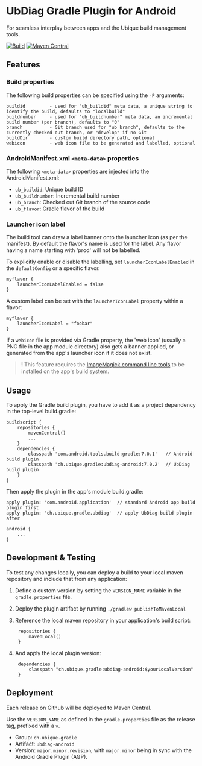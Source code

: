 # UbDiag Gradle Plugin for Android

For seamless interplay between apps and the Ubique build management tools.

[![Build](https://github.com/UbiqueInnovation/gradle-plugin-ubdiag-android/actions/workflows/build.yml/badge.svg)](https://github.com/UbiqueInnovation/gradle-plugin-ubdiag-android/actions/workflows/build.yml)
[![Maven Central](https://img.shields.io/maven-central/v/ch.ubique.gradle/ubdiag-android.svg?label=Maven%20Central)](https://search.maven.org/search?q=g:%22ch.ubique.gradle%22%20AND%20a:%22ubdiag-android%22)

## Features

### Build properties

The following build properties can be specified using the `-P` arguments:

    buildid         - used for "ub_buildid" meta data, a unique string to identify the build, defaults to "localbuild"
    buildnumber     - used for "ub_buildnumber" meta data, an incremental build number (per branch), defaults to "0"
    branch          - Git branch used for "ub_branch", defaults to the currently checked out branch, or "develop" if no Git
    buildDir        - custom build directory path, optional
    webicon         - web icon file to be generated and labelled, optional

### AndroidManifest.xml `<meta-data>` properties

The following `<meta-data>` properties are injected into the AndroidManifest.xml:

- `ub_buildid`: Unique build ID
- `ub_buildnumber`: Incremental build number
- `ub_branch`: Checked out Git branch of the source code
- `ub_flavor`: Gradle flavor of the build

### Launcher icon label

The build tool can draw a label banner onto the launcher icon (as per the manifest). By default the flavor's name is used for the label. Any flavor having a name starting with 'prod' will not be labelled.

To explicitly enable or disable the labelling, set `launcherIconLabelEnabled` in the `defaultConfig` or a specific flavor.

    myflavor {
        launcherIconLabelEnabled = false
    }

A custom label can be set with the `launcherIconLabel` property within a flavor:

    myflavor {
        launcherIconLabel = "foobar"
    }

If a `webicon` file is provided via Gradle property, the 'web icon' (usually a PNG file in the app module directory) also gets a banner applied, or generated from the app's launcher icon if it does not exist.

> :grey_exclamation: This feature requires the [ImageMagick command line tools](https://imagemagick.org/script/download.php) to be installed on the app's build system.

## Usage

To apply the Gradle build plugin, you have to add it as a project dependency in the top-level build.gradle:

    buildscript {
        repositories {
            mavenCentral()
            ...
        }
        dependencies {
            classpath 'com.android.tools.build:gradle:7.0.1'   // Android build plugin
            classpath 'ch.ubique.gradle:ubdiag-android:7.0.2'  // UbDiag build plugin
        }
    }

Then apply the plugin in the app's module build.gradle:

    apply plugin: 'com.android.application'  // standard Android app build plugin first
    apply plugin: 'ch.ubique.gradle.ubdiag'  // apply UbDiag build plugin after
    
    android {
        ...
    }

## Development & Testing

To test any changes locally, you can deploy a build to your local maven repository and include that from any application:

1. Define a custom version by setting the `VERSION_NAME` variable in the `gradle.properties` file.
2. Deploy the plugin artifact by running `./gradlew publishToMavenLocal`
3. Reference the local maven repository in your application's build script: 

        repositories {
            mavenLocal()
        }

4. And apply the local plugin version:

        dependencies {
            classpath "ch.ubique.gradle:ubdiag-android:$yourLocalVersion"
        }

## Deployment

Each release on Github will be deployed to Maven Central.

Use the `VERSION_NAME` as defined in the `gradle.properties` file as the release tag, prefixed with a `v`.

* Group: `ch.ubique.gradle`
* Artifact: `ubdiag-android`
* Version: `major.minor.revision`, with `major.minor` being in sync with the Android Gradle Plugin (AGP).
